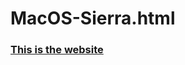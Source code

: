 # MacOS-Sierra.html

<h3><a href="https://falkonnignis.github.io/MacOS-Sierra.html/WebpageSierra.html"> This is the website</a></h3>
